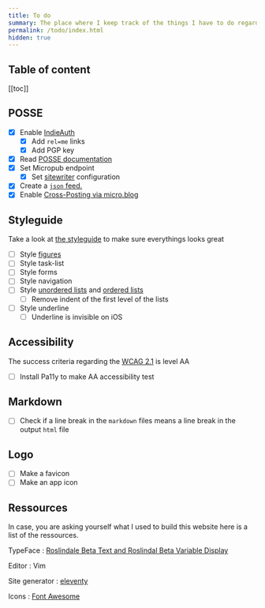 ```yaml
---
title: To do
summary: The place where I keep track of the things I have to do regarding the development of this website
permalink: /todo/index.html
hidden: true
---
```


## Table of content
[[toc]]

## POSSE

- [x] Enable [IndieAuth](https://indieauth.com/)
    - [x] Add `rel=me` links
    - [x] Add PGP key
- [x] Read [POSSE documentation](https://indieweb.org/POSSE)
- [x] Set Micropub endpoint 
    - [x] Set [sitewriter](http://sitewriter.net/) configuration
- [x] Create a [`json` feed.](/feed.json)
- [x] Enable [Cross-Posting via micro.blog](https://help.micro.blog/2016/cross-posting-twitter/)

## Styleguide

Take a look at [the styleguide](/styleguide) to make sure everythings looks great

- [ ] Style [figures](/styleguide#figures)
- [ ] Style task-list
- [ ] Style forms
- [ ] Style navigation
- [ ] Style [unordered lists](/styleguide#unordered-list) and [ordered lists](/styleguide#ordered-list)
    - [ ] Remove indent of the first level of the lists
- [ ] Style underline
    - [ ] Underline is invisible on iOS

## Accessibility

The success criteria regarding the [WCAG 2.1](https://www.w3.org/TR/WCAG21/) is level AA

- [ ] Install Pa11y to make AA accessibility test

## Markdown

- [ ] Check if a line break in the `markdown` files means a line break in the output `html` file

## Logo

- [ ] Make a favicon
- [ ] Make an app icon

## Ressources

In case, you are asking yourself what I used to build this website here is a list of the ressources.

TypeFace
: [Roslindale Beta Text and Roslindal Beta Variable Display](https://djr.com/roslindale/)

Editor
: Vim

Site generator
: [eleventy](https://11ty.io)

Icons
: [Font Awesome](https://fontawesome.com/)

